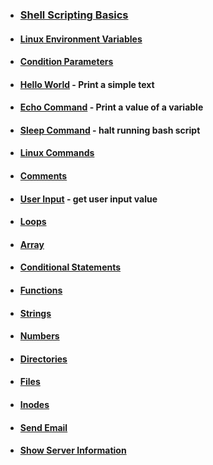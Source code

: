 - ### [Shell Scripting Basics](https://github.com/nunonogueir444/Shell_Script/wiki/Shell-Scripting-Basics)
- #### [Linux Environment Variables](https://github.com/G4NST3/Bash_Script/wiki/Linux-Environment-Variables)
- #### [Condition Parameters](https://github.com/G4NST3/Shell_Script/wiki/Condition-Parameters)
- #### [Hello World](https://github.com/G4NST3/Bash_Script/wiki/Hello-World) - Print a simple text
- #### [Echo Command](https://github.com/G4NST3/Bash_Script/blob/main/bash_scripts/echo.sh) - Print a value of a variable
- #### [Sleep Command](https://github.com/G4NST3/Bash_Script/blob/main/bash_scripts/3-sleep.sh) - halt running bash script
- #### [Linux Commands]()
- #### [Comments](https://github.com/G4NST3/Bash_Script/blob/main/bash_scripts/comments.sh)
- #### [User Input](https://github.com/G4NST3/Bash_Script/blob/main/bash_scripts/user_input.sh) - get user input value
- #### [Loops]()
- #### [Array](https://github.com/G4NST3/Bash_Script/blob/main/bash_scripts/array.sh)
- #### [Conditional Statements]()
- #### [Functions]()
- #### [Strings]()
- #### [Numbers]()
- #### [Directories]()
- #### [Files]()
- #### [Inodes]()
- #### [Send Email]()
- #### [Show Server Information]()
